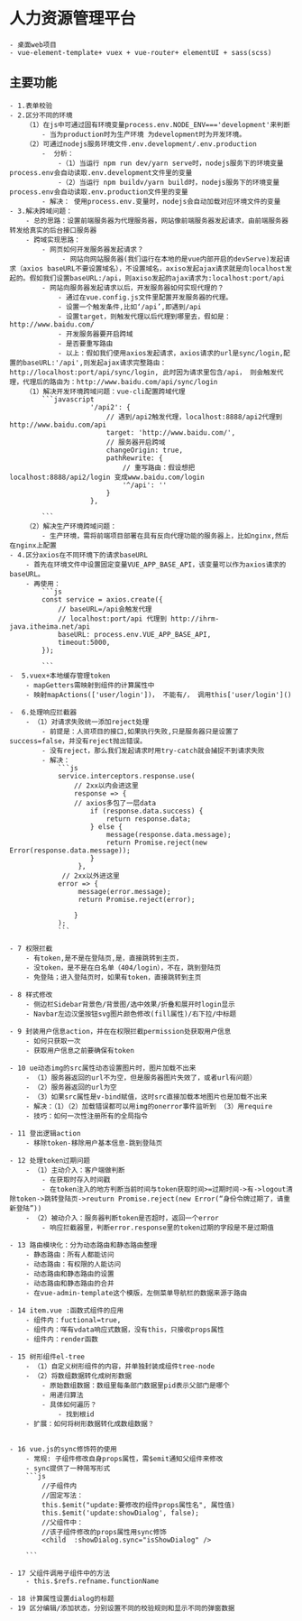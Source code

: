 # 人力资源管理平台
    - 桌面web项目
    - vue-element-template+ vuex + vue-router+ elementUI + sass(scss)

## 主要功能
    - 1.表单校验
    - 2.区分不同的环境
        （1）在js中可通过固有环境变量process.env.NODE_ENV==='development'来判断
            - 当为production时为生产环境 为development时为开发环境。
        （2）可通过nodejs服务环境文件.env.development/.env.production
            -  分析：
                -（1）当运行 npm run dev/yarn serve时，nodejs服务下的环境变量process.env会自动读取.env.development文件里的变量
                -（2）当运行 npm buildv/yarn build时，nodejs服务下的环境变量process.env会自动读取.env.production文件里的变量
            - 解决： 使用process.env.变量时，nodejs会自动加载对应环境文件的变量
    - 3.解决跨域问题：
        - 总的思路：设置前端服务器为代理服务器，网站像前端服务器发起请求，由前端服务器转发给真实的后台接口服务器
        - 跨域实现思路：
            - 网页如何开发服务器发起请求？
                 - 网站向网站服务器(我们运行在本地的是vue内部开启的devServe)发起请求（axios baseURL不要设置域名），不设置域名，axiso发起ajax请求就是向localhost发起的。假如我们设置baseURL:/api，则axiso发起的ajax请求为:localhost:port/api
            - 网站向服务器发起请求以后，开发服务器如何实现代理的？
                - 通过在vue.config.js文件里配置开发服务器的代理。
                - 设置一个触发条件,比如‘/api’,即遇到/api
                - 设置target，则触发代理以后代理到哪里去，假如是：http://www.baidu.com/
                - 开发服务器要开启跨域
                - 是否要重写路由
                - 以上：假如我们使用axios发起请求，axios请求的url是sync/login,配置的baseURL:'/api',则发起ajax请求完整路由：http://localhost:port/api/sync/login, 此时因为请求里包含/api， 则会触发代理，代理后的路由为：http://www.baidu.com/api/sync/login
        （1）解决开发环境跨域问题：vue-cli配置跨域代理
            ```javascript
                        '/api2': {
                            // 遇到/api2触发代理，localhost:8888/api2代理到http://www.baidu.com/api
                            target: 'http://www.baidu.com/',
                            // 服务器开启跨域
                            changeOrigin: true, 
                            pathRewrite: {
                                // 重写路由：假设想把 localhost:8888/api2/login 变成www.baidu.com/login
                                '^/api': '' 
                            }
                        },
                   
            ```
        （2）解决生产环境跨域问题：
            - 生产环境，需将前端项目部署在具有反向代理功能的服务器上，比如nginx,然后在nginx上配置
    - 4.区分axios在不同环境下的请求baseURL
        - 首先在环境文件中设置固定变量VUE_APP_BASE_API，该变量可以作为axios请求的baseURL。
        - 再使用：
            ```js
            const service = axios.create({
                // baseURL=/api会触发代理
                // localhost:port/api 代理到 http://ihrm-java.itheima.net/api
                baseURL: process.env.VUE_APP_BASE_API,
                timeout:5000,
            });     

            ```
    -  5.vuex+本地缓存管理token
        - mapGetters需映射到组件的计算属性中
        - 映射mapActions(['user/login'])， 不能有/， 调用this['user/login']()

    -  6.处理响应拦截器
        - （1）对请求失败统一添加reject处理
            - 前提是：人资项目的接口,如果执行失败,只是服务器只是设置了success=false，并没有reject抛出错误。
            - 没有reject，那么我们发起请求时用try-catch就会捕捉不到请求失败
            - 解决：
                ```js
                service.interceptors.response.use(
                    // 2xx以内会进这里
                    response => {
                    // axios多包了一层data
                        if (response.data.success) {
                            return response.data;
                        } else {
                            message(response.data.message);
                            return Promise.reject(new Error(response.data.message));
                        }
                     },
                 // 2xx以外进这里
                error => {
                     message(error.message);
                     return Promise.reject(error);

                    }
                );
                ```

    - 7 权限拦截
        - 有token,是不是在登陆页,是，直接跳转到主页，
        - 没token，是不是在白名单（404/login），不在，跳到登陆页
        - 免登陆；进入登陆页时，如果有token，直接跳转到主页
    
    - 8 样式修改
        - 侧边栏Sidebar背景色/背景图/选中效果/折叠和展开时login显示
        - Navbar左边汉堡按钮svg图片颜色修改(fill属性)/右下拉/中标题
    
    - 9 封装用户信息action，并在在权限拦截permission处获取用户信息
        - 如何只获取一次
        - 获取用户信息之前要确保有token
    
    - 10 ue动态img的src属性动态设置图片时，图片加载不出来
        - （1）服务器返回的url不为空，但是服务器图片失效了，或者url有问题）
        - （2）服务器返回的url为空
        - （3）如果src属性是v-bind赋值，这时src直接加载本地图片也是加载不出来
        - 解决：（1）（2）加载错误都可以用img的onerror事件监听到 （3）用require
        - 技巧：如何一次性注册所有的全局指令

    - 11 登出逻辑action
        - 移除token-移除用户基本信息-跳到登陆页

    - 12 处理token过期问题
        - （1）主动介入：客户端做判断
            - 在获取时存入时间戳
            - 在token注入的地方判断当前时间与token获取时间>=过期时间->有->logout清除token->跳转登陆页->reuturn Promise.reject(new Error(“身份令牌过期了，请重新登陆”))
        - （2）被动介入：服务器判断token是否超时，返回一个error
            - 响应拦截器里，判断error.response里的token过期的字段是不是过期值

    - 13 路由模块化：分为动态路由和静态路由整理
        - 静态路由：所有人都能访问
        - 动态路由：有权限的人能访问
        - 动态路由和静态路由的设置
        - 动态路由和静态路由的合并
        - 在vue-admin-template这个模版，左侧菜单导航栏的数据来源于路由

    - 14 item.vue :函数式组件的应用
        - 组件内：fuctional=true,
        - 组件内：咩有vdata响应式数据，没有this，只接收props属性
        - 组件内：render函数

    - 15 树形组件el-tree
        - （1）自定义树形组件的内容，并单独封装成组件tree-node
        - （2）将数组数据转化成树形数据
            - 原始数组数据：数组里每条部门数据里pid表示父部门是哪个
            - 用递归算法
            - 具体如何遍历？
                - 找到根id
        - 扩展：如何将树形数据转化成数组数据？

        
    - 16 vue.js的sync修饰符的使用
        - 常规: 子组件修改自身props属性，需$emit通知父组件来修改
        - sync提供了一种简写形式
        ```js
            //子组件内
            //固定写法：
            this.$emit("update:要修改的组件props属性名", 属性值)
            this.$emit('update:showDialog', false);
            //父组件中：
            //该子组件修改的props属性用sync修饰
            <child  :showDialog.sync="isShowDialog" />

        ```

    - 17 父组件调用子组件中的方法
        - this.$refs.refname.functionName

    - 18 计算属性设置dialog的标题
    - 19 区分编辑/添加状态，分别设置不同的校验规则和显示不同的弹窗数据





